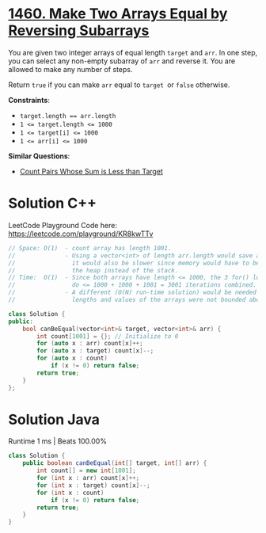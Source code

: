 # [1460. Make Two Arrays Equal by Reversing Subarrays](https://leetcode.com/problems/make-two-arrays-equal-by-reversing-subarrays/)

You are given two integer arrays of equal length <code>target</code> and <code>arr</code>. In one step, you can select any non-empty subarray of <code>arr</code> and reverse it. You are allowed to make any number of steps.

Return <code>true</code> if you can make <code>arr</code> equal to <code>target </code>or <code>false</code> otherwise.

**Constraints**:

* <code>target.length == arr.length</code>
* <code>1 <= target.length <= 1000</code>
* <code>1 <= target[i] <= 1000</code>
* <code>1 <= arr[i] <= 1000</code>

**Similar Questions**:

* [Count Pairs Whose Sum is Less than Target](https://leetcode.com/problems/count-pairs-whose-sum-is-less-than-target)


# Solution C++

LeetCode Playground Code here: https://leetcode.com/playground/KR8kwTTv

```cpp
// Space: O(1)  - count array has length 1001.
//              - Using a vector<int> of length arr.length would save a little memory but
//                it would also be slower since memory would have to be allocated on
//                the heap instead of the stack.
// Time:  O(1)  - Since both arrays have length <= 1000, the 3 for() loops will
//                do <= 1000 + 1000 + 1001 = 3001 iterations combined.
//              - A different (O(N) run-time solution) would be needed if the 
//                lengths and values of the arrays were not bounded above by 1000.

class Solution {
public:
    bool canBeEqual(vector<int>& target, vector<int>& arr) {
        int count[1001] = {}; // Initialize to 0
        for (auto x : arr) count[x]++;
        for (auto x : target) count[x]--;
        for (auto x : count)
            if (x != 0) return false;
        return true;
    }
};
```

# Solution Java

Runtime
1 ms | Beats 100.00%


```java
class Solution {
    public boolean canBeEqual(int[] target, int[] arr) {
        int count[] = new int[1001];
        for (int x : arr) count[x]++;
        for (int x : target) count[x]--;
        for (int x : count)
            if (x != 0) return false;
        return true;
    }
}
```
